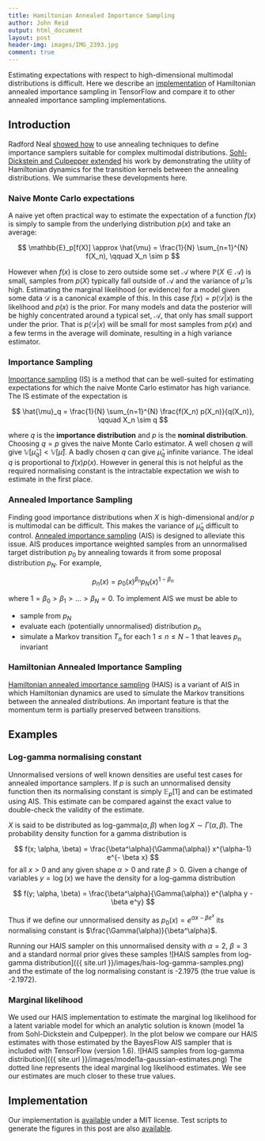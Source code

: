 ```yaml
---
title: Hamiltonian Annealed Importance Sampling
author: John Reid
output: html_document
layout: post
header-img: images/IMG_2393.jpg
comment: true
---
```


Estimating expectations with respect to high-dimensional multimodal
distributions is difficult. Here we describe an
[implementation](https://github.com/JohnReid/HAIS) of Hamiltonian annealed
importance sampling in TensorFlow and compare it to other annealed importance
sampling implementations.

<!-- Control how much is shown as an excerpt. -->
<!--more-->


## Introduction

Radford Neal [showed how](http://arxiv.org/abs/physics/9803008) to use
annealing techniques to define importance samplers suitable for complex
multimodal distributions. [Sohl-Dickstein and Culpepper
extended](http://arxiv.org/abs/1205.1925) his work by demonstrating the utility
of Hamiltonian dynamics for the transition kernels between the annealing
distributions. We summarise these developments here.


### Naive Monte Carlo expectations

A naive yet often practical way to estimate the expectation of a function $f(x)$
is simply to sample from the underlying distribution $p(x)$ and take an average:

$$
  \mathbb{E}_p[f(X)] \approx \hat{\mu} = \frac{1}{N} \sum_{n=1}^{N} f(X_n), \qquad X_n \sim p
$$

However when $f(x)$ is close to zero outside some set $\mathcal{A}$ where
$\mathbb{P}(X \in \mathcal{A})$ is small, samples from $p(X)$ typically fall
outside of $\mathcal{A}$ and the variance of $\hat{\mu}$ is high. Estimating
the marginal likelihood (or evidence) for a model given some data $\mathcal{D}$
is a canonical example of this. In this case $f(x) = p(\mathcal{D}|x)$ is the
likelihood and $p(x)$ is the prior. For many models and data the
posterior will be highly concentrated around a typical set, $\mathcal{A}$, that
only has small support under the prior. That is $p(\mathcal{D}|x)$ will be
small for most samples from $p(x)$ and a few terms in the average will
dominate, resulting in a high variance estimator.


### Importance Sampling

[Importance sampling](https://en.wikipedia.org/wiki/Importance_sampling) (IS)
is a method that can be well-suited for estimating expectations for which the
naive Monte Carlo estimator has high variance. The IS estimate of the
expectation is

$$
  \hat{\mu}_q = \frac{1}{N} \sum_{n=1}^{N} \frac{f(X_n) p(X_n)}{q(X_n)}, \qquad X_n \sim q
$$

where $q$ is the **importance distribution** and $p$ is the **nominal
distribution**. Choosing $q=p$ gives the naive Monte Carlo estimator. A well
chosen $q$ will give $\mathbb{V}[\hat{\mu}_q] < \mathbb{V}[\hat{\mu}]$. A badly
chosen $q$ can give $\hat{\mu}_q$ infinite variance. The ideal $q$ is
proportional to $f(x)p(x)$. However in general this is not helpful as the
required normalising constant is the intractable expectation we wish to
estimate in the first place.


### Annealed Importance Sampling

Finding good importance distributions when $X$ is high-dimensional and/or $p$
is multimodal can be difficult. This makes the variance of $\hat{\mu}_q$
difficult to control. [Annealed importance
sampling](http://arxiv.org/abs/physics/9803008) (AIS) is designed to alleviate
this issue. AIS produces importance weighted samples from an unnormalised
target distribution $p_0$ by annealing towards it from some proposal distribution
$p_N$. For example,

$$p_n(x) = p_0(x)^{\beta_n} p_N(x)^{1-\beta_n}$$

where $1 = \beta_0 > \beta_1 > \dots > \beta_N = 0$. To implement AIS we must be
able to

  * sample from $p_N$
  * evaluate each (potentially unnormalised) distribution $p_n$
  * simulate a Markov transition $T_n$ for each $1 \le n \le N-1$ that leaves $p_n$ invariant


### Hamiltonian Annealed Importance Sampling

[Hamiltonian annealed importance sampling](http://arxiv.org/abs/1205.1925)
(HAIS) is a variant of AIS in which Hamiltonian dynamics are used to simulate
the Markov transitions between the annealed distributions. An important feature
is that the momentum term is partially preserved between transitions.


## Examples


### Log-gamma normalising constant

Unnormalised versions of well known densities are useful test cases for
annealed importance samplers. If $p$ is such an unnormalised density function
then its normalising constant is simply $\mathbb{E}_p[1]$ and can be estimated
using AIS. This estimate can be compared against the exact value to
double-check the validity of the estimate.

$X$ is said to be distributed as $\textrm{log-gamma}(\alpha, \beta)$ when $\log
X \sim \Gamma(\alpha, \beta)$. The probability density function for a gamma
distribution is

$$
f(x; \alpha, \beta) = \frac{\beta^\alpha}{\Gamma(\alpha)} x^{\alpha-1} e^{- \beta x}
$$
for all $x > 0$ and any given shape $\alpha > 0$ and rate $\beta > 0$. Given a change
of variables $y = \log(x)$ we have the density for a log-gamma distribution

$$
f(y; \alpha, \beta) = \frac{\beta^\alpha}{\Gamma(\alpha)} e^{\alpha y - \beta e^y}
$$

Thus if we define our unnormalised density as $p_0(x) = e^{\alpha x - \beta e^x}$
its normalising constant is $\frac{\Gamma(\alpha)}{\beta^\alpha}$.

Running our HAIS sampler on this unnormalised density with $\alpha = 2$, $\beta = 3$
and a standard normal prior gives these samples
![HAIS samples from log-gamma distribution]({{ site.url }}/images/hais-log-gamma-samples.png)
and the estimate of the log normalising constant is -2.1975 (the true value is -2.1972).




### Marginal likelihood

We used our HAIS implementation to estimate the marginal log likelihood for a
latent variable model for which an analytic solution is known (model 1a from
Sohl-Dickstein and Culpepper). In the plot below we compare our HAIS estimates
with those estimated by the BayesFlow AIS sampler that is included with
TensorFlow (version 1.6). ![HAIS samples from log-gamma distribution]({{
site.url }}/images/model1a-gaussian-estimates.png) The dotted line represents
the ideal marginal log likelihood estimates. We see our estimates are much
closer to these true values.


## Implementation

Our implementation is [available](https://github.com/JohnReid/HAIS) under a MIT
license. Test scripts to generate the figures in this post are also
[available](https://github.com/JohnReid/HAIS/tree/master/tests).

